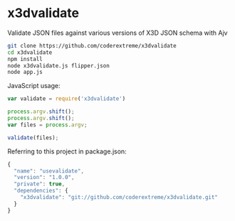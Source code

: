 # x3dvalidate
Validate JSON files against various versions of X3D JSON schema with Ajv

```bash
git clone https://github.com/coderextreme/x3dvalidate
cd x3dvalidate
npm install
node x3dvalidate.js flipper.json
node app.js
```

JavaScript usage:

```js
var validate = require('x3dvalidate')

process.argv.shift();
process.argv.shift();
var files = process.argv;

validate(files);

```

Referring to this project in package.json:

```js
{
  "name": "usevalidate",
  "version": "1.0.0",
  "private": true,
  "dependencies": {
    "x3dvalidate": "git://github.com/coderextreme/x3dvalidate.git"
  }
}
```

